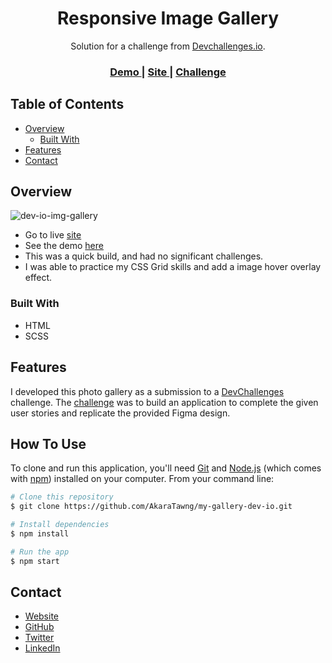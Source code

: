 <!-- Please update valmy-gallery-dev-ioue in the {}  -->

<h1 align="center">Responsive Image Gallery</h1>

<div align="center">
   Solution for a challenge from  <a href="http://devchallenges.io" target="_blank">Devchallenges.io</a>.
</div>

<div align="center">
  <h3>
    <a href="https://devchallenges.io/solutions/leBghuzy6V4aCmw9PuzG">
      Demo
    </a>
    <span> | </span>
    <a href="https://my-image-gallery-dev-io.netlify.app">
      Site
    </a>
    <span> | </span>
    <a href="https://devchallenges.io/challenges/gcbWLxG6wdennelX7b8I">
      Challenge
    </a>
  </h3>
</div>

<!-- TABLE OF CONTENTS -->

## Table of Contents

- [Overview](#overview)
  - [Built With](#built-with)
- [Features](#features)
- [Contact](#contact)

<!-- OVERVIEW -->

## Overview

![dev-io-img-gallery](https://user-images.githubusercontent.com/93144064/213823067-8d2adc29-d41e-41e9-9b90-b72c05f28380.png)

- Go to live [site](https://my-image-gallery-dev-io.netlify.app)
- See the demo [here]( https://devchallenges.io/solutions/leBghuzy6V4aCmw9PuzG)
- This was a quick build, and had no significant challenges.
- I was able to practice my CSS Grid skills and add a image hover overlay effect.

### Built With

<!-- This section should list any major frameworks that you built your project using. Here are a few examples.-->

- HTML
- SCSS


## Features

<!-- List the features of your application or follow the template. Don't share the figma file here :) -->

I developed this photo gallery as a submission to a [DevChallenges](https://devchallenges.io/challenges) challenge. The [challenge](https://devchallenges.io/challenges/0J1NxxGhOUYVqihwegfO) was to build an application to complete the given user stories and replicate the provided Figma design.


## How To Use

To clone and run this application, you'll need [Git](https://git-scm.com) and [Node.js](https://nodejs.org/en/download/) (which comes with [npm](http://npmjs.com)) installed on your computer. From your command line:

```bash
# Clone this repository
$ git clone https://github.com/AkaraTawng/my-gallery-dev-io.git

# Install dependencies
$ npm install

# Run the app
$ npm start
```
## Contact

- [Website](https://christopher-chamberlain.netlify.app/)
- [GitHub](https://github.com/AkaraTawng)
- [Twitter](https://twitter.com/chris_tawan)
- [LinkedIn](https://www.linkedin.com/in/christopher-chamberlain-023507205/)
